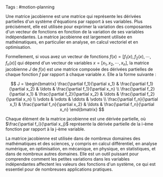 Tags : #motion-planning 

Une matrice jacobienne est une matrice qui représente les dérivées partielles d'un système d'équations par rapport à ses variables. Plus précisément, elle est utilisée pour exprimer la variation des composantes d'un vecteur de fonctions en fonction de la variation de ses variables indépendantes. La matrice jacobienne est largement utilisée en mathématiques, en particulier en analyse, en calcul vectoriel et en optimisation.

Formellement, si vous avez un vecteur de fonctions $f(x) = [f_1(x), f_2(x), \cdots, f_n(x)]$ qui dépend d'un vecteur de variables $x = [x_1, x_2, \cdots, x_n]$, la matrice jacobienne $J$ de $f(x)$ est une matrice composée des dérivées partielles de chaque fonction $f$ par rapport à chaque variable $x$. Elle a la forme suivante :

$$
J = \begin{bmatrix}
\frac{\partial f_1}{\partial x_1} & \frac{\partial f_1}{\partial x_2} & \ldots & \frac{\partial f_1}{\partial x_n} \\ \frac{\partial f_2}{\partial x_1} & \frac{\partial f_2}{\partial x_2} & \ldots & \frac{\partial f_2}{\partial x_n} \\ \vdots & \vdots & \ddots & \vdots \\ \frac{\partial f_n}{\partial x_1} & \frac{\partial f_n}{\partial x_2} & \ldots & \frac{\partial f_n}{\partial x_n} \end{bmatrix}
$$

Chaque élément de la matrice jacobienne est une dérivée partielle, où $\frac{\partial f_i}{\partial x_j}$ représente la dérivée partielle de la i-ème fonction par rapport à la j-ème variable.

La matrice jacobienne est utilisée dans de nombreux domaines des mathématiques et des sciences, y compris en calcul différentiel, en analyse numérique, en optimisation, en mécanique, en physique, en statistiques, et dans de nombreux autres domaines. Elle est un outil puissant pour comprendre comment les petites variations dans les variables indépendantes affectent les valeurs des fonctions d'un système, ce qui est essentiel pour de nombreuses applications pratiques.